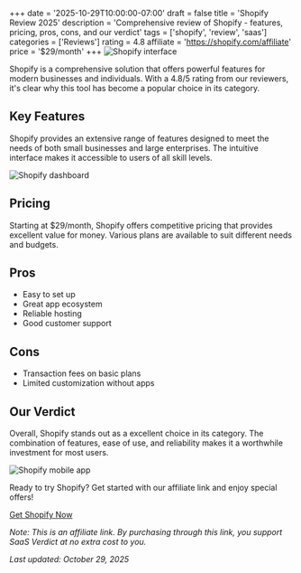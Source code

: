 ﻿+++
date = '2025-10-29T10:00:00-07:00'
draft = false
title = 'Shopify Review 2025'
description = 'Comprehensive review of Shopify - features, pricing, pros, cons, and our verdict'
tags = ['shopify', 'review', 'saas']
categories = ['Reviews']
rating = 4.8
affiliate = 'https://shopify.com/affiliate'
price = '$29/month'
+++
![Shopify interface](/images/shopify-1.jpg)

Shopify is a comprehensive solution that offers powerful features for modern businesses and individuals. With a 4.8/5 rating from our reviewers, it's clear why this tool has become a popular choice in its category.

## Key Features

Shopify provides an extensive range of features designed to meet the needs of both small businesses and large enterprises. The intuitive interface makes it accessible to users of all skill levels.

![Shopify dashboard](/images/shopify-2.jpg)

## Pricing

Starting at $29/month, Shopify offers competitive pricing that provides excellent value for money. Various plans are available to suit different needs and budgets.

## Pros

- Easy to set up
- Great app ecosystem
- Reliable hosting
- Good customer support


## Cons

- Transaction fees on basic plans
- Limited customization without apps


## Our Verdict

Overall, Shopify stands out as a excellent choice in its category. The combination of features, ease of use, and reliability makes it a worthwhile investment for most users.

![Shopify mobile app](/images/shopify-3.jpg)

Ready to try Shopify? Get started with our affiliate link and enjoy special offers!

[Get Shopify Now](https://shopify.com/affiliate)

*Note: This is an affiliate link. By purchasing through this link, you support SaaS Verdict at no extra cost to you.*

*Last updated: October 29, 2025*
